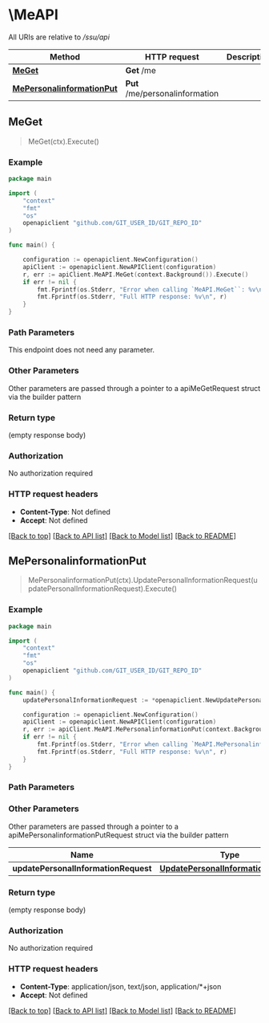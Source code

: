 # \MeAPI

All URIs are relative to */ssu/api*

Method | HTTP request | Description
------------- | ------------- | -------------
[**MeGet**](MeAPI.md#MeGet) | **Get** /me | 
[**MePersonalinformationPut**](MeAPI.md#MePersonalinformationPut) | **Put** /me/personalinformation | 



## MeGet

> MeGet(ctx).Execute()



### Example

```go
package main

import (
	"context"
	"fmt"
	"os"
	openapiclient "github.com/GIT_USER_ID/GIT_REPO_ID"
)

func main() {

	configuration := openapiclient.NewConfiguration()
	apiClient := openapiclient.NewAPIClient(configuration)
	r, err := apiClient.MeAPI.MeGet(context.Background()).Execute()
	if err != nil {
		fmt.Fprintf(os.Stderr, "Error when calling `MeAPI.MeGet``: %v\n", err)
		fmt.Fprintf(os.Stderr, "Full HTTP response: %v\n", r)
	}
}
```

### Path Parameters

This endpoint does not need any parameter.

### Other Parameters

Other parameters are passed through a pointer to a apiMeGetRequest struct via the builder pattern


### Return type

 (empty response body)

### Authorization

No authorization required

### HTTP request headers

- **Content-Type**: Not defined
- **Accept**: Not defined

[[Back to top]](#) [[Back to API list]](../README.md#documentation-for-api-endpoints)
[[Back to Model list]](../README.md#documentation-for-models)
[[Back to README]](../README.md)


## MePersonalinformationPut

> MePersonalinformationPut(ctx).UpdatePersonalInformationRequest(updatePersonalInformationRequest).Execute()



### Example

```go
package main

import (
	"context"
	"fmt"
	"os"
	openapiclient "github.com/GIT_USER_ID/GIT_REPO_ID"
)

func main() {
	updatePersonalInformationRequest := *openapiclient.NewUpdatePersonalInformationRequest() // UpdatePersonalInformationRequest |  (optional)

	configuration := openapiclient.NewConfiguration()
	apiClient := openapiclient.NewAPIClient(configuration)
	r, err := apiClient.MeAPI.MePersonalinformationPut(context.Background()).UpdatePersonalInformationRequest(updatePersonalInformationRequest).Execute()
	if err != nil {
		fmt.Fprintf(os.Stderr, "Error when calling `MeAPI.MePersonalinformationPut``: %v\n", err)
		fmt.Fprintf(os.Stderr, "Full HTTP response: %v\n", r)
	}
}
```

### Path Parameters



### Other Parameters

Other parameters are passed through a pointer to a apiMePersonalinformationPutRequest struct via the builder pattern


Name | Type | Description  | Notes
------------- | ------------- | ------------- | -------------
 **updatePersonalInformationRequest** | [**UpdatePersonalInformationRequest**](UpdatePersonalInformationRequest.md) |  | 

### Return type

 (empty response body)

### Authorization

No authorization required

### HTTP request headers

- **Content-Type**: application/json, text/json, application/*+json
- **Accept**: Not defined

[[Back to top]](#) [[Back to API list]](../README.md#documentation-for-api-endpoints)
[[Back to Model list]](../README.md#documentation-for-models)
[[Back to README]](../README.md)

